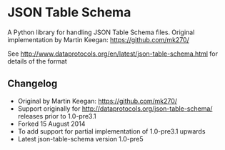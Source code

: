 JSON Table Schema
=================

A Python library for handling JSON Table Schema files. Original implementation by Martin Keegan: https://github.com/mk270/

See http://www.dataprotocols.org/en/latest/json-table-schema.html for details of the format

Changelog
---------

* Original by Martin Keegan: https://github.com/mk270/
* Support originally for http://dataprotocols.org/json-table-schema/ releases prior to 1.0-pre3.1
* Forked 15 August 2014
* To add support for partial implementation of 1.0-pre3.1 upwards
* Latest json-table-schema version 1.0-pre5
